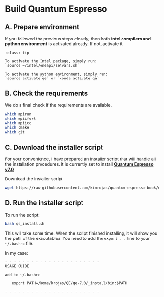 # Build Quantum Espresso

## A. Prepare environment

If you followed the previous steps closely, then both **intel compilers and python environment** is activated already. If not, activate it

```{admonition} Activate required environment
:class: tip

To activate the Intel package, simply run:
`source ~/intel/oneapi/setvars.sh`

To activate the python environment, simply run:
`source activate qe` or `conda activate qe`
```

## B. Check the requirements

We do a final check if the requirements are available.

```bash
which mpirun
which mpiifort
which mpiicc
which cmake
which git
```

## C. Download the installer script

For your convenience, I have prepared an installer script that will handle all the installation procedures. It is currently set to install [**Quantum Espresso v7.0**](https://gitlab.com/QEF/q-e/-/releases/qe-7.0)

Download the installer script
```bash
wget https://raw.githubusercontent.com/kimrojas/quantum-espresso-book/master/download/qe_install.sh
```

## D. Run the installer script

To run the script:

```bash
bash qe_install.sh
```

This will take some time. When the script finished installing, it will show you the path of the executables. You need to add the `export ...` line to your `~/.bashrc` file. 

In my case:

```
- - - - - - - - - - - - - - - - - - - - - -
USAGE GUIDE

add to ~/.bashrc:

   export PATH=/home/krojas/QE/qe-7.0/_install/bin:$PATH

- - - - - - - - - - - - - - - - - - - - - -
```